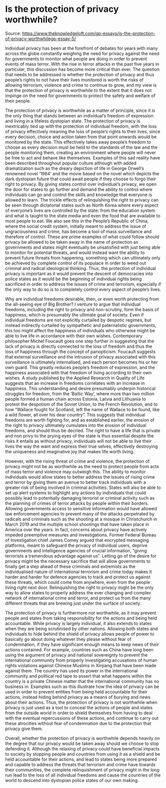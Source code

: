 # Is the protection of privacy worthwhile?

Source: https://www.theknowledgeloft.com/gp-essays/is-the-protection-of-privacy-worthwhilegp-essay-5/

Individual privacy has been at the forefront of debates for years with many across the globe constantly weighing the need for privacy against the need for governments to monitor what people are doing in order to prevent events of mass terror. With the rise in terror attacks in the past five years in particular, this discussion has become more critical than ever. The question that needs to be addressed is whether the protection of privacy and thus people’s rights to not have their lives monitored is worth the risks of allowing terrorism, violence and crime to continue to grow, and my view is that the protection of privacy is worthwhile to the extent that it does not impinge on the need for governments to protect the safety and welfare of their people.

The protection of privacy is worthwhile as a matter of principle, since it is the only thing that stands between an individual’s freedom of expression and living in a lifeless dystopian state. The protection of privacy is inextricably tied up with the protection of individual freedom, with the loss of privacy effectively meaning the loss of people’s rights to their lives, since every decision, choice and action taken from that point onwards would be monitored by the state. This effectively takes away people’s freedom to choose as every decision must be held to the standards of the law and the people monitoring them, creating an environment where people will never be free to act and behave like themselves. Examples of this sad reality have been described throughout popular culture although with added dramatization such as the dreary depiction of life in George Orwell’s renowned novel ‘1984’ and the movie based on the novel which depicts the dark dystopian future that could await people if they choose to forgo their right to privacy. By giving states control over individual’s privacy, we open the door for states to go further and demand the ability to control where individuals can go and control the skills and knowledge that everyone is allowed to learn. The trickle effects of relinquishing the right to privacy can be seen through dictatorial states such as North Korea where every aspect of everyone’s lives are controlled by the state: from the education system and what is taught to the state media and even the food that are available to most people to eat. We also see this in the People’s Republic of China, where the social credit system, initially meant to address the issue of ungraciousness and crime, has become a tool of mass surveillance and therefore of control. These are prime examples of what could follow should privacy be allowed to be taken away in the name of protection as governments and states might eventually be unsatisfied with just being able to monitor for potential threats, and would instead want the ability to prevent future threats from happening, something which can ultimately only be achieved by complete control of its populace in order to weed out criminal and radical ideological thinking. Thus, the protection of individual privacy is important as it would prevent the descent of democracies into police states as it would be the beginning of individual rights being sacrificed in order to address the issues of crime and terrorism, especially if the only way to do so is to completely control every aspect of people’s lives.

Why are individual freedoms desirable, then, or even worth protecting from the all-seeing eye of Big Brother? I venture to argue that individual freedoms, including the right to privacy and non-scrutiny, form the basis of happiness, which is presumably the ultimate goal of society. Even if individual freedoms are not explicitly curtailed by despotic regimes, but instead indirectly curtailed by sympathetic and paternalistic governments, this too might affect the happiness of individuals who otherwise might be able to live life in accordance with their own wishes. Contemporary philosopher Michel Foucault goes one step further in suggesting that the lack of privacy is directly connected to the loss of freedom and thus the loss of happiness through the concept of panopticism. Foucault suggests that external surveillance and the intrusion of privacy associated with this surveillance is ultimately internalised, and each person becomes his or her own guard. This greatly reduces people’s freedom of expression, and the happiness associated with that freedom of living according to their own wishes. A study published by the Applied Research in Quality of Life suggests that an increase in freedoms correlates with an increase in happiness. This understanding and desire presumably underpin historical struggles for freedom, from the ‘Baltic Way’, where more than two million people formed a human chain across Estonia, Latvia and Lithuania to protest the despotism of the Soviet Union, to the French Revolution, and to how “Wallace fought for Scotland, left the name of Wallace to be found, like a wild flower, all over his dear country”. This suggests that individual freedoms are worth fighting for, and as established earlier, the erosion of the right to privacy ultimately cumulates into the erosion of individual freedoms, and should thus be decried. The right to have a life that is private and non privy to the prying eyes of the state is thus essential despite the risks it entails as without privacy, individuals will not be able to live their lives the way the want and express their true selves, effectively destroying the uniqueness and imaginative joy that makes life worth living.

However, with the rising threat of crime and violence, the protection of privacy might not be as worthwhile as the need to protect people from acts of mass terror and violence may outweigh this. The ability to monitor individuals would allow states to better address the issues of rising crime and terror by giving them an avenue to better track individuals with a greater risk of being involved in criminal activities. States will also be able to set up alert systems to highlight any actions by individuals that could possibly lead to potentially damaging terrorist or criminal activity such as the planning of crimes of terror attacks by people within their borders. Allowing governments access to sensitive information would have allowed law enforcement agencies to prevent many of the attacks perpetrated by radicals and criminals such as the shooting at a mosque in Christchurch in March 2019 and the multiple school shootings that have taken place in America over the years. In fact, concerns about privacy have actively impeded preemptive measures and investigations. Former Federal Bureau of Investigation chief James Comey argued that encrypted messaging platforms, meant to safeguard the privacy of individual users, deprive governments and intelligence agencies of crucial information, “giving terrorists a tremendous advantage against us”. Letting go of the desire for privacy might be the necessary sacrifice that will allow governments to finally get a step ahead of these criminals and extremists as the individualised nature of international terrorism and crime today makes it harder and harder for defence agencies to track and protect us against these threats, which could come from anywhere, even from the people living right next door. Relinquishing the right to privacy might be the only way to allow states to properly address the ever changing and complex network of international crime and terror, and protect us from the many different threats that are brewing just under the surface of society.

The protection of privacy is furthermore not worthwhile, as it may prevent people and states from taking responsibility for the actions and being held accountable. While privacy is largely individual, it also extends to states when they are being scrutinised by other nations. Allowing both states and individuals to hide behind the shield of privacy allows people of power to basically go about doing whatever they please without fear of condemnation, if they have significant enough means to keep news of their actions contained. For example, countries such as China have long been using the argument of privacy and national sovereignty to prevent the international community from properly investigating accusations of human rights violations against Chinese Muslims in Xinjiang that have been made against them. The country has used its power in the international community and political red tape to assert that what happens within the country is a private Chinese matter that the international community has no business in. Examples such as this illustrate how the idea of privacy can be used in order to prevent entities from being held accountable for their actions, instead hiding behind privacy as a means of burying and news about their actions. Thus, the protection of privacy is not worthwhile when privacy is just used as a tool to conceal the actions of people and states from the outside world in order to shield themselves from having to deal with the eventual repercussions of these actions, and continue to carry out these atrocities without fear of condemnation due to the protection that privacy give them.

Overall, whether the protection of privacy is worthwhile depends heavily on the degree that our privacy would be taken away should we choose to stop defending it. Although the relaxing of privacy could have beneficial impacts to society by stopping people and countries from using it as a shield and be held accountable for their actions, and lead to states being more prepared and capable to address the threats that terrorism and crime have towards their communities, the complete relinquishment of privacy might in the long run lead to the loss of all individual freedoms and cause the countries of the world to descend into dystopian police states of our own making.